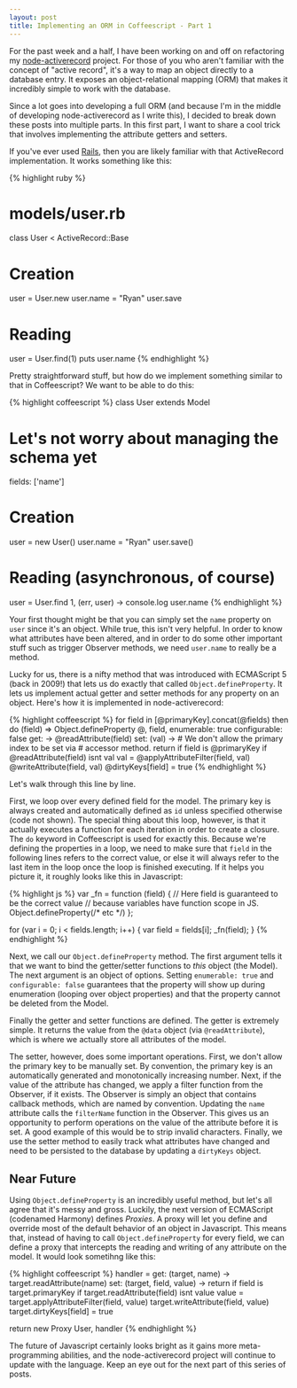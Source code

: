 ```yaml
---
layout: post
title: Implementing an ORM in Coffeescript - Part 1
---
```


For the past week and a half, I have been working on and off on refactoring my [node-activerecord](https://github.com/meltingice/node-activerecord/tree/refactoring) project. For those of you who aren't familiar with the concept of "active record", it's a way to map an object directly to a database entry. It exposes an object-relational mapping (ORM) that makes it incredibly simple to work with the database.

Since a lot goes into developing a full ORM (and because I'm in the middle of developing node-activerecord as I write this), I decided to break down these posts into multiple parts. In this first part, I want to share a cool trick that involves implementing the attribute getters and setters.

If you've ever used [Rails](http://rubyonrails.org), then you are likely familiar with that ActiveRecord implementation. It works something like this:

{% highlight ruby %}
# models/user.rb
class User < ActiveRecord::Base

# Creation
user = User.new
user.name = "Ryan"
user.save

# Reading
user = User.find(1)
puts user.name
{% endhighlight %}

Pretty straightforward stuff, but how do we implement something similar to that in Coffeescript? We want to be able to do this:

{% highlight coffeescript %}
class User extends Model
  # Let's not worry about managing the schema yet
  fields: ['name']

# Creation
user = new User()
user.name = "Ryan"
user.save()

# Reading (asynchronous, of course)
user = User.find 1, (err, user) ->
  console.log user.name
{% endhighlight %}

Your first thought might be that you can simply set the `name` property on `user` since it's an object. While true, this isn't very helpful. In order to know what attributes have been altered, and in order to do some other important stuff such as trigger Observer methods, we need `user.name` to really be a method.

Lucky for us, there is a nifty method that was introduced with ECMAScript 5 (back in 2009!) that lets us do exactly that called `Object.defineProperty`. It lets us implement actual getter and setter methods for any property on an object. Here's how it is implemented in node-activerecord:

{% highlight coffeescript %}
for field in [@primaryKey].concat(@fields) then do (field) =>
  Object.defineProperty @, field,
    enumerable: true
    configurable: false
    get: -> @readAttribute(field)
    set: (val) ->
      # We don't allow the primary index to be set via
      # accessor method.
      return if field is @primaryKey
      if @readAttribute(field) isnt val
        val = @applyAttributeFilter(field, val)
        @writeAttribute(field, val)
        @dirtyKeys[field] = true
{% endhighlight %}

Let's walk through this line by line.

First, we loop over every defined field for the model. The primary key is always created and automatically defined as `id` unless specified otherwise (code not shown). The special thing about this loop, however, is that it actually executes a function for each iteration in order to create a closure. The `do` keyword in Coffeescript is used for exactly this. Because we're defining the properties in a loop, we need to make sure that `field` in the following lines refers to the correct value, or else it will always refer to the last item in the loop once the loop is finished executing. If it helps you picture it, it roughly looks like this in Javascript:

{% highlight js %}
var _fn = function (field) {
  // Here field is guaranteed to be the correct value
  // because variables have function scope in JS.
  Object.defineProperty(/* etc */)
};

for (var i = 0; i < fields.length; i++) {
  var field = fields[i];
  _fn(field);
}
{% endhighlight %}

Next, we call our `Object.defineProperty` method. The first argument tells it that we want to bind the getter/setter functions to *this* object (the Model). The next argument is an object of options. Setting `enumerable: true` and `configurable: false` guarantees that the property will show up during enumeration (looping over object properties) and that the property cannot be deleted from the Model.

Finally the getter and setter functions are defined. The getter is extremely simple. It returns the value from the `@data` object (via `@readAttribute`), which is where we actually store all attributes of the model.

The setter, however, does some important operations. First, we don't allow the primary key to be manually set. By convention, the primary key is an automatically generated and monotonically increasing number. Next, if the value of the attribute has changed, we apply a filter function from the Observer, if it exists. The Observer is simply an object that contains callback methods, which are named by convention. Updating the `name` attribute calls the `filterName` function in the Observer. This gives us an opportunity to perform operations on the value of the attribute before it is set. A good example of this would be to strip invalid characters. Finally, we use the setter method to easily track what attributes have changed and need to be persisted to the database by updating a `dirtyKeys` object.

## Near Future

Using `Object.defineProperty` is an incredibly useful method, but let's all agree that it's messy and gross. Luckily, the next version of ECMAScript (codenamed Harmony) defines *Proxies*. A proxy will let you define and override most of the default behavior of an object in Javascript. This means that, instead of having to call `Object.defineProperty` for every field, we can define a proxy that intercepts the reading and writing of any attribute on the model. It would look sometihng like this:

{% highlight coffeescript %}
handler =
  get: (target, name) -> target.readAttribute(name)
  set: (target, field, value) ->
    return if field is target.primaryKey
    if target.readAttribute(field) isnt value
      value = target.applyAttributeFilter(field, value)
      target.writeAttribute(field, value)
      target.dirtyKeys[field] = true

return new Proxy User, handler
{% endhighlight %}

The future of Javascript certainly looks bright as it gains more meta-programming abilities, and the node-activerecord project will continue to update with the language. Keep an eye out for the next part of this series of posts.